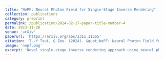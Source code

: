 ```yaml
---
title: "NePF: Neural Photon Field for Single-Stage Inverse Rendering"
collection: publications
category: preprint
permalink: /publication/2024-02-17-paper-title-number-4
date: 2023-11-20
venue: 'arXiv'
paperurl: 'https://arxiv.org/abs/2311.11555'
citation: 'T.-Y Tsui, Q Zou. (2024). &quot;NePF: Neural Photon Field for Single-Stage Inverse Rendering.&quot; <i>arXiv</i>.'
image: 'nepf.png'
excerpt: 'Novel single-stage inverse rendering approach using neural photon fields for efficient scene reconstruction and material estimation.'
---
```

